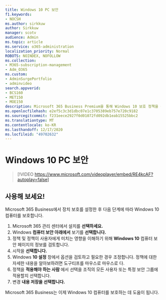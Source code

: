 ```yaml
---
title: Windows 10 PC 보안
f1.keywords:
- NOCSH
ms.author: sirkkuw
author: Sirkkuw
manager: scotv
audience: Admin
ms.topic: article
ms.service: o365-administration
localization_priority: Normal
ROBOTS: NOINDEX, NOFOLLOW
ms.collection:
- M365-subscription-management
- Adm_O365
ms.custom:
- AdminSurgePortfolio
- adminvideo
search.appverid:
- BCS160
- MET150
- MOE150
description: Microsoft 365 Business Premium을 통해 Windows 10 보호 정책을 설정하는 방법을 학습합니다.
ms.openlocfilehash: e2ef5c3c3d1dbc07e1c3705389eb757e720c9182
ms.sourcegitcommit: f231eece2927f0d01072fd092db1eab15525bbc2
ms.translationtype: MT
ms.contentlocale: ko-KR
ms.lasthandoff: 12/17/2020
ms.locfileid: "49702632"
---
```

# <a name="secure-windows-10-pcs"></a>Windows 10 PC 보안

> [!VIDEO https://www.microsoft.com/videoplayer/embed/RE4kcAF?autoplay=false]
 
## <a name="try-it"></a>사용해 보세요!  

Microsoft 365 Business에서 장치 보호를 설정한 후 다음 단계에 따라 Windows 10 컴퓨터를 보호합니다.

1. Microsoft 365 관리 센터에서 설치를 **선택하세요.**
2. Windows **컴퓨터 보안 아래에서** 보기를 **선택합니다.**
3. 정책 및 정책이 사용자에게 미치는 영향을 이해하기 위해  **Windows 10**  컴퓨터 보안 페이지의 정보를 검토합니다.
4. 시작을 **선택합니다.**
5. Windows  **10 설정**  창에서 옵션을 검토하고 필요한 경우 조정합니다. 정책에 대한 자세한 내용을 알아보하려면 도구티프를 마우스로 마우스로 다.
6. 정책을  **적용해야 하는 사람** 에서 선택을 조직의 모든 사용자 또는 특정 보안 그룹에 적용할지 선택합니다.
7. 변경 **내용 저장을 선택합니다.**

Microsoft 365 Business는 이제 Windows 10 컴퓨터를 보호하는 데 도움이 됩니다.